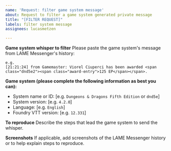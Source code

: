 ```yaml
---
name: 'Request: filter game system message'
about: Request to filter a game system generated private message
title: "[FILTER REQUEST]"
labels: filter system message
assignees: lucasmetzen

---
```


**Game system whisper to filter**
Please paste the game system's message from LAME Messenger's history:
```
e.g.
[21:21:24] from Gamemaster: Viorel Ciuperci has been awarded <span class="dnd5e2"><span class="award-entry">125 EP</span></span>.
```

**Game system (please complete the following information as best you can):**
 - System name or ID: [e.g. `Dungeons & Dragons Fifth Edition` or `dnd5e`]
 - System version: [e.g. `4.2.0`]
 - Language: [e.g. `English`]
 - Foundry VTT version: [e.g. `12.331`]

**To reproduce**
Describe the steps that lead the game system to send the whisper.

**Screenshots**
If applicable, add screenshots of the LAME Messenger history or to help explain steps to reproduce.
